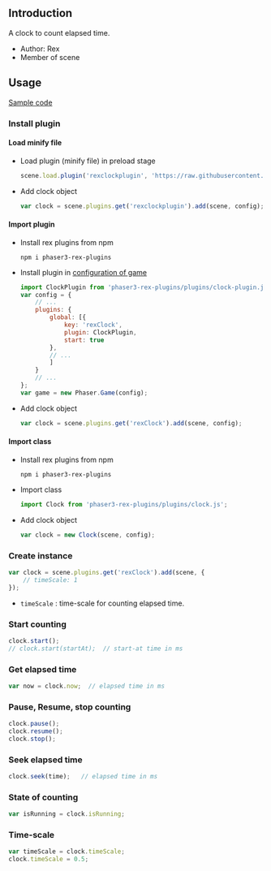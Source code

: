 ## Introduction

A clock to count elapsed time.

- Author: Rex
- Member of scene

## Usage

[Sample code](https://github.com/rexrainbow/phaser3-rex-notes/tree/master/examples/clock)

### Install plugin

#### Load minify file

- Load plugin (minify file) in preload stage
    ```javascript
    scene.load.plugin('rexclockplugin', 'https://raw.githubusercontent.com/rexrainbow/phaser3-rex-notes/master/dist/rexclockplugin.min.js', true);
    ```
- Add clock object
    ```javascript
    var clock = scene.plugins.get('rexclockplugin').add(scene, config);
    ```

#### Import plugin

- Install rex plugins from npm
    ```
    npm i phaser3-rex-plugins
    ```
- Install plugin in [configuration of game](game.md#configuration)
    ```javascript
    import ClockPlugin from 'phaser3-rex-plugins/plugins/clock-plugin.js';
    var config = {
        // ...
        plugins: {
            global: [{
                key: 'rexClock',
                plugin: ClockPlugin,
                start: true
            },
            // ...
            ]
        }
        // ...
    };
    var game = new Phaser.Game(config);
    ```
- Add clock object
    ```javascript
    var clock = scene.plugins.get('rexClock').add(scene, config);
    ```

#### Import class

- Install rex plugins from npm
    ```
    npm i phaser3-rex-plugins
    ```
- Import class
    ```javascript
    import Clock from 'phaser3-rex-plugins/plugins/clock.js';
    ```
- Add clock object
    ```javascript
    var clock = new Clock(scene, config);
    ```

### Create instance

```javascript
var clock = scene.plugins.get('rexClock').add(scene, {
    // timeScale: 1
});
```

- `timeScale` : time-scale for counting elapsed time.

### Start counting

```javascript
clock.start();
// clock.start(startAt);  // start-at time in ms
```

### Get elapsed time

```javascript
var now = clock.now;  // elapsed time in ms
```

### Pause, Resume, stop counting

```javascript
clock.pause();
clock.resume();
clock.stop();
```

### Seek elapsed time

```javascript
clock.seek(time);   // elapsed time in ms
```

### State of counting

```javascript
var isRunning = clock.isRunning;
```

### Time-scale

```javascript
var timeScale = clock.timeScale;
clock.timeScale = 0.5;
```